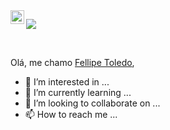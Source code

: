 <a href="https://www.linkedin.com/in/fellipetoledo/">
  <img align="left" alt="FellipeToledo LinkedIN" width="22px" src="https://raw.githubusercontent.com/peterthehan/peterthehan/master/assets/linkedin.svg" />
</a>


![](https://visitor-badge.glitch.me/badge?page_id=fellipetoledo.fellipetoledo)

<br />


Olá, me chamo [Fellipe Toledo](https://fellipetoledo.me/), 
- 👀 I’m interested in ...
- 🌱 I’m currently learning ...
- 💞️ I’m looking to collaborate on ...
- 📫 How to reach me ...
